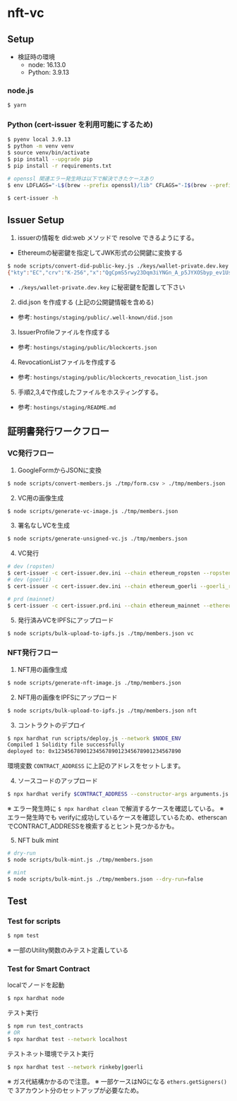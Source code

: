 # nft-vc 

## Setup

- 検証時の環境
  - node: 16.13.0
  - Python: 3.9.13

### node.js

```sh
$ yarn
```

### Python (cert-issuer を利用可能にするため)

```sh
$ pyenv local 3.9.13
$ python -m venv venv
$ source venv/bin/activate
$ pip install --upgrade pip
$ pip install -r requirements.txt

# openssl 関連エラー発生時は以下で解決できたケースあり
$ env LDFLAGS="-L$(brew --prefix openssl)/lib" CFLAGS="-I$(brew --prefix openssl)/include" pip --no-cache-dir install -r requirements.txt

$ cert-issuer -h
```

## Issuer Setup
1. issuerの情報を did:web メソッドで resolve できるようにする。
  - Ethereumの秘密鍵を指定してJWK形式の公開鍵に変換する
```sh
$ node scripts/convert-did-public-key.js ./keys/wallet-private.dev.key
{"kty":"EC","crv":"K-256","x":"QgCpmS5rwy23Dqm3iYNGn_A_p5JYXOSbyp_ev1Uss7E","y":"lGIvZO81bLTeH0-XmjQlrhAWOC79utg3aC5BV5amAsI"}
```
* `./keys/wallet-private.dev.key` に秘密鍵を配置して下さい
2. did.json を作成する (上記の公開鍵情報を含める)
  - 参考: `hostings/staging/public/.well-known/did.json`
3. IssuerProfileファイルを作成する
  - 参考: `hostings/staging/public/blockcerts.json`
4. RevocationListファイルを作成する
  - 参考: `hostings/staging/public/blockcerts_revocation_list.json`
5. 手順2,3,4で作成したファイルをホスティングする。
  - 参考: `hostings/staging/README.md`  

## 証明書発行ワークフロー
### VC発行フロー

1. GoogleFormからJSONに変換

```sh
$ node scripts/convert-members.js ./tmp/form.csv > ./tmp/members.json
```

2. VC用の画像生成

```sh
$ node scripts/generate-vc-image.js ./tmp/members.json
```

3. 署名なしVCを生成

```sh
$ node scripts/generate-unsigned-vc.js ./tmp/members.json
```

4. VC発行

```sh
# dev (ropsten)
$ cert-issuer -c cert-issuer.dev.ini --chain ethereum_ropsten --ropsten_rpc_url $ROPSTEN_INFURA_URL
# dev (goerli)
$ cert-issuer -c cert-issuer.dev.ini --chain ethereum_goerli --goerli_rpc_url $GOERLI_ALCHEMY_URL

# prd (mainnet)
$ cert-issuer -c cert-issuer.prd.ini --chain ethereum_mainnet --ethereum_rpc_url $MAINNET_ALCHEMY_URL
```

5. 発行済みVCをIPFSにアップロード

```sh
$ node scripts/bulk-upload-to-ipfs.js ./tmp/members.json vc
```

### NFT発行フロー

1. NFT用の画像生成

```sh
$ node scripts/generate-nft-image.js ./tmp/members.json
```

2. NFT用の画像をIPFSにアップロード

```sh
$ node scripts/bulk-upload-to-ipfs.js ./tmp/members.json nft
```

3. コントラクトのデプロイ

```sh
$ npx hardhat run scripts/deploy.js --network $NODE_ENV
Compiled 1 Solidity file successfully
deployed to: 0x1234567890123456789012345678901234567890
```

環境変数 `CONTRACT_ADDRESS` に上記のアドレスをセットします。

4. ソースコードのアップロード
```sh
$ npx hardhat verify $CONTRACT_ADDRESS --constructor-args arguments.js --network $NODE_ENV
```

※ エラー発生時に `$ npx hardhat clean` で解消するケースを確認している。
※ エラー発生時でも verifyに成功しているケースを確認しているため、etherscanでCONTRACT_ADDRESSを検索するとヒント見つかるかも。

5. NFT bulk mint

```sh
# dry-run
$ node scripts/bulk-mint.js ./tmp/members.json

# mint
$ node scripts/bulk-mint.js ./tmp/members.json --dry-run=false
```

## Test

### Test for scripts

```sh
$ npm test
```

※ 一部のUtility関数のみテスト定義している

### Test for Smart Contract

localでノードを起動
```sh
$ npx hardhat node
```

テスト実行
```sh
$ npm run test_contracts
# OR
$ npx hardhat test --network localhost
```

テストネット環境でテスト実行
```sh
$ npx hardhat test --network rinkeby|goerli
```
※ ガス代結構かかるので注意。
※ 一部ケースはNGになる `ethers.getSigners()` で 3アカウント分のセットアップが必要なため。
